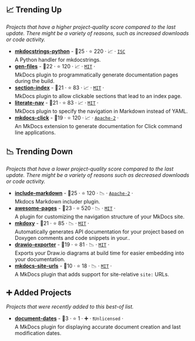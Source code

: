 ## 📈 Trending Up

_Projects that have a higher project-quality score compared to the last update. There might be a variety of reasons, such as increased downloads or code activity._

- <b><a href="https://github.com/mkdocstrings/python">mkdocstrings-python</a></b>  - 🥇25 ·  ⭐ 220 · 📈 · <code><a href="http://bit.ly/3hkKRql">ISC</a></code><br>A Python handler for mkdocstrings.
- <b><a href="https://github.com/oprypin/mkdocs-gen-files">gen-files</a></b>  - 🥈22 ·  ⭐ 120 · 📈 · <code><a href="http://bit.ly/34MBwT8">MIT</a></code> · <code><img src="https://cdn.icon-icons.com/icons2/1465/PNG/32/701electricplug_100845.png" style="display:inline;" width="13" height="13"></code><br>MkDocs plugin to programmatically generate documentation pages during the build.
- <b><a href="https://github.com/oprypin/mkdocs-section-index">section-index</a></b>  - 🥇21 ·  ⭐ 83 · 📈 · <code><a href="http://bit.ly/34MBwT8">MIT</a></code> · <code><img src="https://cdn.icon-icons.com/icons2/1465/PNG/32/701electricplug_100845.png" style="display:inline;" width="13" height="13"></code><br>MkDocs plugin to allow clickable sections that lead to an index page.
- <b><a href="https://github.com/oprypin/mkdocs-literate-nav">literate-nav</a></b>  - 🥇21 ·  ⭐ 83 · 📈 · <code><a href="http://bit.ly/34MBwT8">MIT</a></code> · <code><img src="https://cdn.icon-icons.com/icons2/1465/PNG/32/701electricplug_100845.png" style="display:inline;" width="13" height="13"></code><br>MkDocs plugin to specify the navigation in Markdown instead of YAML.
- <b><a href="https://github.com/mkdocs/mkdocs-click">mkdocs-click</a></b>  - 🥈19 ·  ⭐ 120 · 📈 · <code><a href="http://bit.ly/3nYMfla">Apache-2</a></code> · <code><img src="https://cdn.icon-icons.com/icons2/1459/PNG/32/2799201-jigsaw-processing_99781.png" style="display:inline;" width="13" height="13"></code><br>An MkDocs extension to generate documentation for Click command line applications.

## 📉 Trending Down

_Projects that have a lower project-quality score compared to the last update. There might be a variety of reasons such as decreased downloads or code activity._

- <b><a href="https://github.com/mondeja/mkdocs-include-markdown-plugin">include-markdown</a></b>  - 🥇25 ·  ⭐ 120 · 📉 · <code><a href="http://bit.ly/3nYMfla">Apache-2</a></code> · <code><img src="https://cdn.icon-icons.com/icons2/1465/PNG/32/701electricplug_100845.png" style="display:inline;" width="13" height="13"></code><br>Mkdocs Markdown includer plugin.
- <b><a href="https://github.com/lukasgeiter/mkdocs-awesome-nav">awesome-pages</a></b>  - 🥇23 ·  ⭐ 520 · 📉 · <code><a href="http://bit.ly/34MBwT8">MIT</a></code> · <code><img src="https://cdn.icon-icons.com/icons2/1465/PNG/32/701electricplug_100845.png" style="display:inline;" width="13" height="13"></code><br>A plugin for customizing the navigation structure of your MkDocs site.
- <b><a href="https://github.com/JakubAndrysek/MkDoxy">mkdoxy</a></b>  - 🥇21 ·  ⭐ 85 · 📉 · <code><a href="http://bit.ly/34MBwT8">MIT</a></code> · <code><img src="https://cdn.icon-icons.com/icons2/1465/PNG/32/701electricplug_100845.png" style="display:inline;" width="13" height="13"></code><br>Automatically generates API documentation for your project based on Doxygen comments and code snippets in your..
- <b><a href="https://github.com/LukeCarrier/mkdocs-drawio-exporter">drawio-exporter</a></b>  - 🥈19 ·  ⭐ 81 · 📉 · <code><a href="http://bit.ly/34MBwT8">MIT</a></code> · <code><img src="https://cdn.icon-icons.com/icons2/1465/PNG/32/701electricplug_100845.png" style="display:inline;" width="13" height="13"></code><br>Exports your Draw.io diagrams at build time for easier embedding into your documentation.
- <b><a href="https://github.com/OctoPrint/mkdocs-site-urls">mkdocs-site-urls</a></b>  - 🥉10 ·  ⭐ 18 · 📉 · <code><a href="http://bit.ly/34MBwT8">MIT</a></code> · <code><img src="https://cdn.icon-icons.com/icons2/1465/PNG/32/701electricplug_100845.png" style="display:inline;" width="13" height="13"></code><br>A MkDocs plugin that adds support for site-relative `site:` URLs.

## ➕ Added Projects

_Projects that were recently added to this best-of list._

- <b><a href="https://github.com/jaywhj/mkdocs-document-dates">document-dates</a></b>  - 🥉3 ·  ⭐ 1 · ➕ · <code>❗Unlicensed</code> · <code><img src="https://cdn.icon-icons.com/icons2/1465/PNG/32/701electricplug_100845.png" style="display:inline;" width="13" height="13"></code><br>A MkDocs plugin for displaying accurate document creation and last modification dates.

